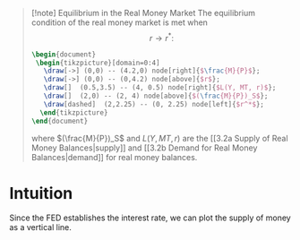 > [!note] Equilibrium in the Real Money Market
> The equilibrium condition of the real money market is met when
> $$r \to r^*:$$
>```tikz
>\begin{document}
>  \begin{tikzpicture}[domain=0:4]
>    \draw[->] (0,0) -- (4.2,0) node[right]{$\frac{M}{P}$};
>    \draw[->] (0,0) -- (0,4.2) node[above]{$r$};
>    \draw[]  (0.5,3.5) -- (4, 0.5) node[right]{$L(Y, MT, r)$};
>    \draw[]  (2,0) -- (2, 4) node[above]{$(\frac{M}{P})_S$};
>    \draw[dashed]  (2,2.25) -- (0, 2.25) node[left]{$r^*$};
>   \end{tikzpicture}
>\end{document}
>```
>where $(\frac{M}{P})_S$ and $L(Y, MT, r)$ are the [[3.2a Supply of Real Money Balances|supply]] and [[3.2b Demand for Real Money Balances|demand]] for real money balances.
# Intuition
Since the FED establishes the interest rate, we can plot the supply of money as a vertical line.